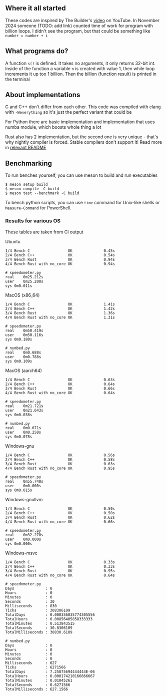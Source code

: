 ## Where it all started

These codes are inspired by The Builder's [video](https://www.youtube.com/watch?v=VioxsWYzoJk) on
YouTube. In November 2024 someone (TODO: add link) counted time of work for program with billion
loops. I didn't see the program, but that could be something like `number = number + i`

## What programs do?

A function `s()` is defined. It takes no arguments, it only returns 32-bit int. Inside of the
function a variable `n` is created with value 1, then while loop increments it up too 1 billion.
Then the billion (function result) is printed in the terminal

## About implementations

C and C++ don't differ from each other. This code was compiled with clang with `-Weverything` so
it's just the perfect variant that could be

For Python there are basic implementation and implementation that uses numba module, which boosts
whole thing a lot

Rust also has 2 implementation, but the second one is very unique - that's why nightly compiler is
forced. Stable compilers don't support it! Read more in [relevant README](rust-no-core/README.md)

## Benchmarking

To run benches yourself, you can use meson to build and run executables

```shell
$ meson setup build
$ meson compile -C build
$ meson test --benchmark -C build
```

To bench python scripts, you can use `time` command for Unix-like shells or `Measure-Command` for
PowerShell.

### Results for various OS

These tables are taken from CI output

Ubuntu

```
1/4 Bench C                 OK              0.45s
2/4 Bench C++               OK              0.54s
3/4 Bench Rust              OK              0.94s
4/4 Bench Rust with no_core OK              0.94s

# speedometer.py
real	0m25.212s
user	0m25.200s
sys	0m0.011s
```

MacOS (x86_64)

```
1/4 Bench C                 OK              1.41s
2/4 Bench C++               OK              1.42s
3/4 Bench Rust              OK              1.36s
4/4 Bench Rust with no_core OK              1.31s

# speedometer.py
real	0m50.419s
user	0m50.116s
sys	0m0.180s

# numbed.py
real	0m0.688s
user	0m0.788s
sys	0m0.109s
```

MacOS (aarch64)

```
1/4 Bench C                 OK              0.63s
2/4 Bench C++               OK              0.64s
3/4 Bench Rust              OK              0.66s
4/4 Bench Rust with no_core OK              0.64s

# speedometer.py
real	0m21.721s
user	0m21.643s
sys	0m0.038s

# numbed.py
real	0m0.671s
user	0m0.250s
sys	0m0.078s
```

Windows-gnu

```
1/4 Bench C                 OK              0.56s
2/4 Bench C++               OK              0.58s
3/4 Bench Rust              OK              0.63s
4/4 Bench Rust with no_core OK              0.95s

# speedometer.py
real	0m55.740s
user	0m0.000s
sys	0m0.015s
```

Windows-gnullvm

```
1/4 Bench C                 OK              0.50s
2/4 Bench C++               OK              0.50s
3/4 Bench Rust              OK              0.62s
4/4 Bench Rust with no_core OK              0.66s

# speedometer.py
real	0m32.270s
user	0m0.000s
sys	0m0.000s
```

Windows-msvc

```
1/4 Bench C                 OK              0.33s
2/4 Bench C++               OK              0.33s
3/4 Bench Rust              OK              0.95s
4/4 Bench Rust with no_core OK              0.64s

# speedometer.py
Days              : 0
Hours             : 0
Minutes           : 0
Seconds           : 30
Milliseconds      : 830
Ticks             : 308306109
TotalDays         : 0.000356835774305556
TotalHours        : 0.00856405858333333
TotalMinutes      : 0.513843515
TotalSeconds      : 30.8306109
TotalMilliseconds : 30830.6109

# numbed.py
Days              : 0
Hours             : 0
Minutes           : 0
Seconds           : 0
Milliseconds      : 627
Ticks             : 6271566
TotalDays         : 7.25875694444444E-06
TotalHours        : 0.000174210166666667
TotalMinutes      : 0.01045261
TotalSeconds      : 0.6271566
TotalMilliseconds : 627.1566
```
